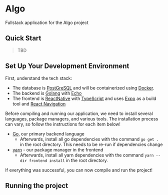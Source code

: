# Algo
Fullstack application for the Algo project

## Quick Start

> TBD

## Set Up Your Development Environment
First, understand the tech stack:

- The database is [PostGreSQL](https://www.postgresql.org/) and will be containerized using [Docker](https://www.docker.com/).
- The backend is [Golang](https://go.dev/) with [Echo](https://echo.labstack.com/)
- The frontend is [ReactNative](https://reactnative.dev/) with [TypeScript](https://www.typescriptlang.org/) and uses [Expo](https://expo.dev/) as a build tool and [React Navigation](https://reactnavigation.org/)


Before compiling and running our application, we need to install several languages, package managers, and various tools.
The installation process can vary, so follow the instructions for each item below!

- [Go](https://go.dev/doc/install), our primary backend language
  - Afterwards, install all go dependencies with the command `go get .` in the root directory. This needs to be re-run if dependencies change
- [yarn](https://classic.yarnpkg.com/en/docs/install#mac-stable) - our package manager in the frontend
  - Afterwards, install all yarn dependencies with the command `yarn --dir frontend install` in the root directory.

If everything was successful, you can now compile and run the project!

## Running the project
